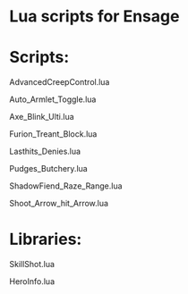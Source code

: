 Lua scripts for Ensage
==============
Scripts:
==============
AdvancedCreepControl.lua

Auto_Armlet_Toggle.lua

Axe_Blink_Ulti.lua

Furion_Treant_Block.lua

Lasthits_Denies.lua

Pudges_Butchery.lua

ShadowFiend_Raze_Range.lua

Shoot_Arrow_hit_Arrow.lua

Libraries:
==============
SkillShot.lua

HeroInfo.lua
